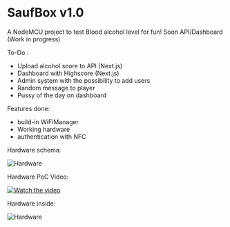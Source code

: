 # SaufBox v1.0

A NodeMCU project to test Blood alcohol level for fun! Soon API/Dashboard (Work in progress)

To-Do :

- Upload alcohol score to API (Next.js)
- Dashboard with Highscore (Next.js)
- Admin system with the possibility to add users
- Random message to player
- Pussy of the day on dashboard 

Features done:

- build-in WiFiManager
- Working hardware
- authentication with NFC


Hardware schema:

![Hardware](https://github.com/teumaas/ZuipBox/blob/main/resources/SaufBox%20Schema.png?raw=true)

Hardware PoC Video:

[![Watch the video](http://i3.ytimg.com/vi/4rIUsq0xRoQ/hqdefault.jpg)](https://youtu.be/4rIUsq0xRoQ)

Hardware inside:

![Hardware](https://github.com/teumaas/ZuipBox/blob/main/resources/Hardware.png?raw=true)
